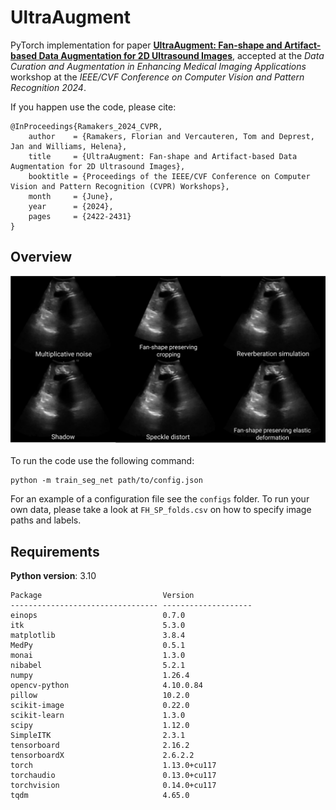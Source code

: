 # UltraAugment
PyTorch implementation for paper **[UltraAugment: Fan-shape and Artifact-based Data Augmentation for 2D
Ultrasound Images](https://openaccess.thecvf.com/content/CVPR2024W/DCAMI/papers/Ramakers_UltraAugment_Fan-shape_and_Artifact-based_Data_Augmentation_for_2D_Ultrasound_Images_CVPRW_2024_paper.pdf)**, accepted at the *Data Curation and Augmentation in Enhancing Medical Imaging Applications* workshop at the *IEEE/CVF Conference on Computer Vision and Pattern Recognition 2024*.

If you happen use the code, please cite:

```
@InProceedings{Ramakers_2024_CVPR,
    author    = {Ramakers, Florian and Vercauteren, Tom and Deprest, Jan and Williams, Helena},
    title     = {UltraAugment: Fan-shape and Artifact-based Data Augmentation for 2D Ultrasound Images},
    booktitle = {Proceedings of the IEEE/CVF Conference on Computer Vision and Pattern Recognition (CVPR) Workshops},
    month     = {June},
    year      = {2024},
    pages     = {2422-2431}
}
```

## Overview
![Augmentations](./augs.svg)

To run the code use the following command:
```
python -m train_seg_net path/to/config.json
```
For an example of a configuration file see the `configs` folder.
To run your own data, please take a look at `FH_SP_folds.csv` on how to specify image paths and labels.


## Requirements
**Python version**: 3.10
```
Package                           Version
--------------------------------- --------------------
einops                            0.7.0
itk                               5.3.0
matplotlib                        3.8.4
MedPy                             0.5.1
monai                             1.3.0
nibabel                           5.2.1
numpy                             1.26.4
opencv-python                     4.10.0.84
pillow                            10.2.0
scikit-image                      0.22.0
scikit-learn                      1.3.0
scipy                             1.12.0
SimpleITK                         2.3.1
tensorboard                       2.16.2
tensorboardX                      2.6.2.2
torch                             1.13.0+cu117
torchaudio                        0.13.0+cu117
torchvision                       0.14.0+cu117
tqdm                              4.65.0
```


